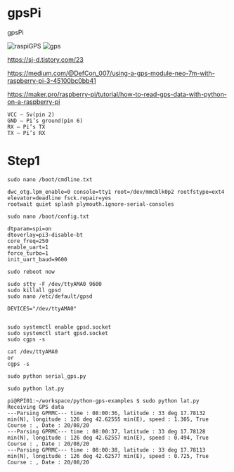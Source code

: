 # gpsPi
gpsPi

![raspiGPS](https://user-images.githubusercontent.com/17608995/93556651-306b7680-f9b4-11ea-906d-17a3c14cf919.jpeg)
![gps](https://user-images.githubusercontent.com/17608995/90718424-db710d80-e2ec-11ea-9164-b149eae8c072.jpeg) 

https://sj-d.tistory.com/23

https://medium.com/@DefCon_007/using-a-gps-module-neo-7m-with-raspberry-pi-3-45100bc0bb41

https://maker.pro/raspberry-pi/tutorial/how-to-read-gps-data-with-python-on-a-raspberry-pi

    VCC — 5v(pin 2)
    GND — Pi’s ground(pin 6)
    RX — Pi’s TX
    TX — Pi’s RX


# Step1

    sudo nano /boot/cmdline.txt

    dwc_otg.lpm_enable=0 console=tty1 root=/dev/mmcblk0p2 rootfstype=ext4 
    elevator=deadline fsck.repair=yes 
    rootwait quiet splash plymouth.ignore-serial-consoles

    sudo nano /boot/config.txt

    dtparam=spi=on
    dtoverlay=pi3-disable-bt
    core_freq=250
    enable_uart=1
    force_turbo=1
    init_uart_baud=9600

    sudo reboot now

    sudo stty -F /dev/ttyAMA0 9600
    sudo killall gpsd
    sudo nano /etc/default/gpsd

    DEVICES="/dev/ttyAMA0"


    sudo systemctl enable gpsd.socket
    sudo systemctl start gpsd.socket 
    sudo cgps -s

    cat /dev/ttyAMA0
    or
    cgps -s

    sudo python serial_gps.py
    
    sudo python lat.py
    
    pi@RPI01:~/workspace/python-gps-examples $ sudo python lat.py
    Receiving GPS data
    ---Parsing GPRMC--- time : 08:00:36, latitude : 33 deg 17.78132 min(N), longitude : 126 deg 42.62555 min(E), speed : 1.305, True Course : , Date : 20/08/20
    ---Parsing GPRMC--- time : 08:00:37, latitude : 33 deg 17.78128 min(N), longitude : 126 deg 42.62557 min(E), speed : 0.494, True Course : , Date : 20/08/20
    ---Parsing GPRMC--- time : 08:00:38, latitude : 33 deg 17.78113 min(N), longitude : 126 deg 42.62577 min(E), speed : 0.725, True Course : , Date : 20/08/20






